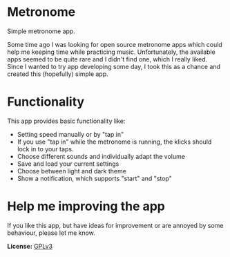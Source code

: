 # Metronome

Simple metronome app.

Some time ago I was looking for open source metronome apps which could help me keeping time while practicing music. Unfortunately, the available apps seemed to be quite rare and I didn't find one, which I really liked. 
Since I wanted to try app developing some day, I took this as a chance and created this (hopefully) simple app.

# Functionality

This app provides basic functionality like:
* Setting speed manually or by "tap in"
* If you use "tap in" while the metronome is running, the klicks should lock in to your taps.
* Choose different sounds and individually adapt the volume
* Save and load your current settings
* Choose between light and dark theme
* Show a notification, which supports "start" and "stop"

# Help me improving the app

If you like this app, but have ideas for improvement or are annoyed by some behaviour, please let me know. 


**License:** [GPLv3](https://www.gnu.org/licenses/gpl-3.0)
